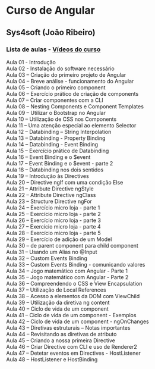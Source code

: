 # Curso de Angular
## Sys4soft (João Ribeiro)

### Lista de aulas - [Vídeos do curso](https://www.youtube.com/watch?v=KZrMuOEk1cE&list=PLXik_5Br-zO9Rly_0vxD4p1TF8z7p6Dx5)

Aula 01 - Introdução  
Aula 02 - Instalação do software necessário  
Aula 03 – Criação do primeiro projeto de Angular  
Aula 04 – Breve análise - funcionamento do Angular  
Aula 05 – Criando o primeiro component  
Aula 06 – Exercício prático de criação de components  
Aula 07 – Criar componentes com a CLI  
Aula 08 – Nesting Components e Component Templates  
Aula 09 – Utilizar o Bootstrap no Angular  
Aula 10 – Utilização de CSS nos Components  
Aula 11 – Uma atenção especial ao elemento Selector  
Aula 12 – Databinding – String Interpolation  
Aula 13 – Databinding - Property Binding  
Aula 14 – Databinding -  Event Binding  
Aula 15 – Exercício prático de Databinding  
Aula 16 – Event Binding e o $event  
Aula 17 – Event Binding e o $event - parte 2  
Aula 18 – Databinding nos dois sentidos  
Aula 19 – Introdução às Directives  
Aula 20 – Directive ngIf com uma condição Else  
Aula 21 – Attribute Directive ngStyle  
Aula 22 – Attribute Directive ngClass  
Aula 23 – Structure Directive ngFor  
Aula 24 – Exercício micro loja - parte 1  
Aula 25 – Exercício micro loja - parte 2  
Aula 26 – Exercício micro loja - parte 3  
Aula 27 – Exercício micro loja - parte 4  
Aula 28 – Exercício micro loja - parte 5  
Aula 29 – Exercício de adição de um Model  
Aula 30 – de parent component para child component  
Aula 31 –  Usando um Alias no @Input  
Aula 32 – Custom Events Binding  
Aula 33 – Custom Events Binding - comunicando valores  
Aula 34 – Jogo matemático com Angular - Parte 1  
Aula 35 – Jogo matemático com Angular - Parte 2  
Aula 36 – Compreendendo o CSS e View Encapsulation  
Aula 37 – Utilização de Local References  
Aula 38 – Acesso a elementos da DOM com ViewChild  
Aula 39 – Utilização da diretiva ng content  
Aula 40 – Ciclo de vida de um component  
Aula 41 – Ciclo de vida de um component - Exemplos  
Aula 42 – Ciclo de vida de um component - ngOnChanges  
Aula 43 – Diretivas estruturais – Notas importantes  
Aula 44 – Revisitando as diretivas de atributo  
Aula 45 – Criando a nossa primeira Directive  
Aula 46 – Criar Directive com CLI e uso de Renderer2  
Aula 47 – Detetar eventos em Directives - HostListener  
Aula 48 – HostListener e HostBinding  